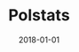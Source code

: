 ---
layout: site
title: "Polstats"
date: 2018-01-01
categories: [community]
version: 1.5.8
major: 1
minor: 5
patch: 8
slug: polstats
link: http://polstats.com/
submitter: lpolepeddi
permalink: /sites/:slug
---